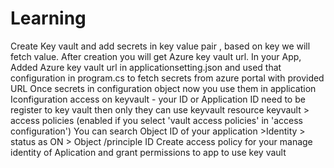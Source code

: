 # Learning
Create Key vault and add secrets in key value pair , based on key we will fetch value. 
After creation you will get Azure key vault url.
In your App, Added Azure key vault url in applicationsetting.json and used that configuration in program.cs to fetch secrets from azure portal with provided URL 
Once secrets in configuration object now you use them in application Iconfiguration
access on keyvault - your ID or Application ID need to be register to key vault then only they can use keyvault resource 
keyvault > access policies (enabled if you select 'vault access policies' in 'access configuration')
You can search Object ID of your application >Identity > status as ON > Object /principle ID 
Create access policy for your manage identity of Aplication and grant permissions to app to use key vault 
